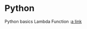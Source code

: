 # Python
Python basics 
 Lambda Function :[a link]( https://github.com/sakshibansalsb/Python/blob/main/main/Lambda_Function.py)
 

 
